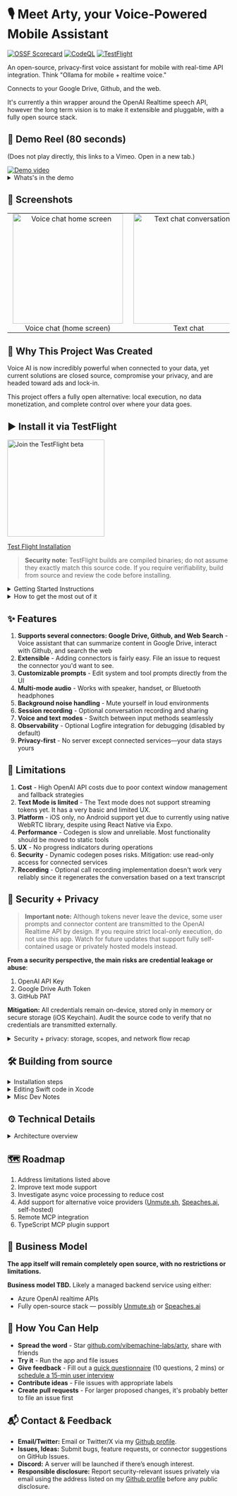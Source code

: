 # 🎙️ Meet Arty, your Voice-Powered Mobile Assistant

[![OSSF Scorecard](https://github.com/vibemachine-labs/arty/actions/workflows/scorecard-pr.yml/badge.svg)](https://github.com/vibemachine-labs/arty/actions/workflows/scorecard-pr.yml)
[![CodeQL](https://github.com/vibemachine-labs/arty/actions/workflows/codeql.yml/badge.svg)](https://github.com/vibemachine-labs/arty/actions/workflows/codeql.yml)
[![TestFlight](https://img.shields.io/badge/TestFlight-available-blue)](https://testflight.apple.com/join/DyK83gVd)

An open-source, privacy-first voice assistant for mobile with real-time API integration. Think "Ollama for mobile + realtime voice."

Connects to your Google Drive, Github, and the web. 

It's currently a thin wrapper around the OpenAI Realtime speech API, however the long term vision is to make it extensible and pluggable, with a fully open source stack.

## 🎥 Demo Reel (80 seconds)

(Does not play directly, this links to a Vimeo.  Open in a new tab.)

<a href="https://vimeo.com/manage/videos/1127547235" target="_blank">
  <img src="https://github.com/user-attachments/assets/3d0f9b19-54dc-45c2-888b-223e05fb46f4" alt="Demo video">
</a>

<details>
  <summary>Whats's in the demo</summary>

  1. Navigate Google Drive via voice: "Find all files with the name vibemachine in it"
  2. Have the app summarize contents of a document in Google Drive: "Summarize the contents of the vibemachine design doc"
  3. File a Github issue: "Create a new issue to update design doc" 
  4. Show phone with github issue actually filed.

</details>

## 📱 Screenshots

<table style="border-collapse:collapse; border-spacing:0; border:none; margin:0 auto;">
  <tr>
    <td align="center" style="border:none; padding:0 12px;">
      <img width="250" alt="Voice chat home screen" src="https://github.com/user-attachments/assets/71eafec2-8979-4455-9852-29e9ef0d0335" />
      <div>Voice chat (home screen)</div>
    </td>
    <td align="center" style="border:none; padding:0 12px;">
      <img width="250" alt="Text chat conversation" src="https://github.com/user-attachments/assets/c2c390a5-2a40-46b5-a29d-a243be0886b3" />
      <div>Text chat</div>
    </td>
    <td align="center" style="border:none; padding:0 12px;">
      <img width="250" alt="Configure connectors screen" src="https://github.com/user-attachments/assets/a9406767-d6fa-4284-a813-1e029ad1b345" />
      <div>Configure connectors</div>
    </td>
  </tr>
</table>

## 🎯 Why This Project Was Created

Voice AI is now incredibly powerful when connected to your data, yet current solutions are closed source, compromise your privacy, and are headed toward ads and lock-in.

This project offers a fully open alternative: local execution, no data monetization, and complete control over where your data goes.

## ▶️ Install it via TestFlight

[<img src="https://github.com/user-attachments/assets/8d82e676-b913-45a5-91e4-f37e1df99e97" alt="Join the TestFlight beta" width="220" />](https://testflight.apple.com/join/DyK83gVd)

[Test Flight Installation](https://testflight.apple.com/join/DyK83gVd)

> **Security note:** TestFlight builds are compiled binaries; do not assume they exactly match this source code. If you require verifiability, build from source and review the code before installing.

<details>
  <summary>Getting Started Instructions</summary>

<ol>
  <li>
    <strong>Create a new OpenAI API key.</strong> Grant the minimum realtime permissions shown below: (Models read, Model capabilities write)
    <div><img width="250" alt="OpenAI key scopes step 1" src="https://github.com/user-attachments/assets/6edf15d0-6890-4134-86d8-699423deb051" /></div>
  </li>
  <li>
    <strong>Grant access to Responses API.</strong> 
    <div><img width="250" alt="OpenAI key scopes step 2" src="https://github.com/user-attachments/assets/17edde61-f245-40e4-94cf-357ee19e5b26" /></div>
  </li>
  <li>
    <strong>Paste the key into the onboarding wizard and tap Next.</strong>
    <div><img width="250" alt="Onboarding wizard OpenAI key entry" src="https://github.com/user-attachments/assets/96aee5ed-36f4-467e-b401-45bb5adf5dd7" /></div>
  </li>
  <li>
    <strong>Connect Google Drive so Arty can see your files.</strong> OAuth tokens stay on-device. See
    <a href="#-security--privacy">Security + Privacy</a> for details.
    <div><img width="250" alt="Google Drive permission prompt" src="https://github.com/user-attachments/assets/15e14c92-7e4a-49be-b0ac-197bf5c060fd" /></div>
  </li>
  <li>
    <strong>Choose the Google account you want to use.</strong>
    <div><img width="250" alt="Google account selection" src="https://github.com/user-attachments/assets/a1b101df-c398-479d-aaa3-3e211229cc5a" /></div>
  </li>
  <li>
    <strong>Tap “Hide Advanced” and then “Go to vibemachine (unsafe).”</strong>
    <div><img width="250" alt="Google Drive advanced warning" src="https://github.com/user-attachments/assets/d4df2ff5-d0de-474d-88f9-da684678ba0d" /></div>
  </li>
  <li>
    <strong>Review the OAuth scopes that Arty is requesting.</strong>
    <div><img width="250" alt="Google Drive scopes" src="https://github.com/user-attachments/assets/519bc402-edbf-4853-a29f-d955380bcf52" /></div>
  </li>
  <li>
    <strong>Confirm the connection.</strong> You should see a success screen when Drive is linked.
    <div><img width="250" alt="Google Drive connected confirmation" src="https://github.com/user-attachments/assets/54f1d949-2c23-4ff5-bf1d-5ec8845de9d1" /></div>
  </li>
  <li>
    <strong>Optional: Provide your own Google Drive Client ID for extra control.</strong>
    <div><img width="250" alt="Custom Google Drive client ID" src="https://github.com/user-attachments/assets/364bd8ab-54ca-4e7e-b9b1-6b725773c019" /></div>
  </li>
  <li>
    <strong>Finish the onboarding wizard.</strong>
    <div><img width="250" alt="Onboarding completion screen" src="https://github.com/user-attachments/assets/f05a65b9-7154-4f79-952c-9a71a969ffee" /></div>
  </li>
  <li>
    <strong>Start chatting with Arty.</strong>
    <div><img width="250" alt="Voice chat home screen" src="https://github.com/user-attachments/assets/590ab28c-9609-4486-a132-5e3344e2d5d7" /></div>
  </li>
</ol>

</details>

<details>
  <summary>How to get the most out of it</summary>

- Connect your GitHub account: open the Hamburger Menu → Configure Connectors → GitHub and add a Personal Access Token. When creating the PAT, the recommended scopes are <code>gist</code>, <code>read:org</code>, and <code>repo</code>.
- Personalize Arty: adjust the system prompt, voice, VAD mode, and tool configuration from the Advanced settings sheets to match your workflow.
- Try out text chat mode when you can't use voice.  Under settings, configure it to use text chat mode.  Note, there's no streaming token support yet, so it feels pretty slow.

</details>

## ✨ Features

1. **Supports several connectors: Google Drive, Github, and Web Search** - Voice assistant that can summarize content in Google Drive, interact with Github, and search the web
3. **Extensible** - Adding connectors is fairly easy.  File an issue to request the connector you'd want to see.
4. **Customizable prompts** - Edit system and tool prompts directly from the UI
5. **Multi-mode audio** - Works with speaker, handset, or Bluetooth headphones
6. **Background noise handling** - Mute yourself in loud environments
7. **Session recording** - Optional conversation recording and sharing
8. **Voice and text modes** - Switch between input methods seamlessly
9. **Observability** - Optional Logfire integration for debugging (disabled by default)
10. **Privacy-first** - No server except connected services—your data stays yours


## 🚧 Limitations

1. **Cost** - High OpenAI API costs due to poor context window management and fallback strategies
1. **Text Mode is limited** - The Text mode does not support streaming tokens yet.  It has a very basic and limited UX.
1. **Platform** - iOS only, no Android support yet due to currently using native WebRTC library, despite using React Native via Expo.  
1. **Performance** - Codegen is slow and unreliable. Most functionality should be moved to static tools
1. **UX** - No progress indicators during operations
1. **Security** - Dynamic codegen poses risks. Mitigation: use read-only access for connected services
1. **Recording** - Optional call recording implementation doesn't work very reliably since it regenerates the conversation based on a text transcript

## 🔐 Security + Privacy

> **Important note:** Although tokens never leave the device, some user prompts and connector content are transmitted to the OpenAI Realtime API by design. If you require strict local-only execution, do not use this app. Watch for future updates that support fully self-contained usage or privately hosted models instead.

**From a security perspective, the main risks are credential leakage or abuse**:

1. OpenAI API Key
1. Google Drive Auth Token
1. GitHub PAT

**Mitigation:** All credentials remain on-device, stored only in memory or secure storage (iOS Keychain). Audit the source code to verify that no credentials are transmitted externally.

<details>
  <summary>Security + privacy: storage, scopes, and network flow recap</summary>

- All token storage in memory and secure storage happens in `lib/secure-storage.ts`
- The actual saving/retrieval of tokens is delegated to the Expo library `expo-secure-store`
- Transport security: All outbound requests to OpenAI, Google, GitHub, and Logfire use HTTPS with TLS handled by each provider. This project does not introduce custom proxies or MITM layers.
- Prompt-injection and mis-issuance: The app does not currently detect or prevent malicious model output from executing unexpected write actions. Use read-only scopes wherever possible.
- OAuth tokens and API keys are stored via `expo-secure-store`, which maps to the iOS Keychain using the `kSecAttrAccessibleAfterFirstUnlockThisDeviceOnly` accessibility level. Tokens are never written to plaintext disk.
- Recording is off by default, and conversation transcripts are not saved. Optional recordings remain on-device and rely on standard iOS filesystem encryption.
- No third-party endpoints beyond OpenAI, Google, GitHub, and optional Logfire are contacted at runtime. The app does not embed analytics, crash reporting SDKs, or ad networks.

- The Google Drive OAuth scope used by the default Client ID in the TestFlight build is read-only—it can create or edit files that the app created, but cannot edit or delete files that originated elsewhere. For tighter control, register your own Google Drive app, supply its Client ID, and grant the permissions you deem appropriate.
- When creating a GitHub Personal Access Token, choose scopes based on your comfort level. Enable write scopes (for example, issue creation) explicitly—they are not required for basic usage.
- Assume that connector operations which retrieve file contents may send that content to the LLM for summarization unless you have deliberately disabled that behavior.

Observability logs are disabled by default. Note that these should be automatically scrubbed of API tokens by Logfire itself. Only enable Logfire after you have audited the code and feel comfortable—this is mainly a developer feature and not recommended for casual usage or testing.

Out of scope: This project does not currently defend against (1) on-device compromise, (2) malicious LLM responses executing actions against connected services using delegated tokens, or (3) interception of API traffic by the model provider.

</details>


## 🛠️ Building from source

<details>
  <summary>Installation steps</summary>

### Clone project and install dependencies

```bash
git clone https://github.com/vibemachine-labs/arty.git
cd arty
curl -fsSL https://bun.sh/install | bash
bun install
```

### Patch WebRTC headers

Before you run the app, patch the WebRTC library headers to work around [WebRTC issue #132](https://github.com/stasel/WebRTC/issues/132):

```bash
npm run wizard
```

And choose `1) Patch WebRTC-lib headers`, otherwise when building you will get `'sdk/objc/base/RTCMacros.h' file not found` errors.

> **Note:** Alternatively, pin the WebRTC pod version to 140, which does not have the headers issue.

### Create a Google Drive Client ID

When building from source, you will need to provide your own Google Drive Client ID.  You can decide the permissions you want to give it, as well as whether you want to go through the verification process.

[Google API Instructions](https://support.google.com/cloud/answer/15549257)

For testing, the following oauth scopes are suggested:

1. See and download your google drive files (included by default)
1. See, edit, create, and delete only the specific Google Drive files you use with this app

### Run the app

To run in the iOS simulator:

```bash
bunx expo run:ios
```

⚠️ Audio is flaky on the iOS Simulator.  Using a real device is highly recommended.

To run on a physical device:

```bash
bunx expo run:ios --device
```

</details>

<details>
  <summary>Editing Swift code in Xcode</summary>

### Open Xcode project

To open the project in Xcode:

```bash
xed ios
```

In Xcode, the project appears under **Pods / Development Pods**:

![Xcode Development Pods](https://github.com/user-attachments/assets/bea7ee11-3cd6-4a7a-a620-a273a01ce316)

</details>

<details>
  <summary>Misc Dev Notes</summary>


### Disable onboarding wizard (optional)

For certain testing scenarios, disable the onboarding wizard by editing `app/index.tsx` and commenting out the `useEffect` block that evaluates onboarding status:

```typescript
useEffect(() => {
  let isActive = true;

  const evaluateOnboardingStatus = async () => {
    try {
      const storedKey = await getApiKey();
      const hasStoredKey = typeof storedKey === "string" && storedKey.trim().length > 0;
      if (!isActive) {
        return;
      }
      setOnboardingVisible(!hasStoredKey);
    } catch (error) {
      if (!isActive) {
        return;
      }
      log.warn("Unable to determine onboarding status from secure storage", error);
      setOnboardingVisible(true);
    }
  };

  if (!apiKeyConfigVisible) {
    void evaluateOnboardingStatus();
  }

  return () => {
    isActive = false;
  };
}, [apiKeyConfigVisible, onboardingCheckToken]);
```

### Development notes

- Project bootstrapped with `bunx create-expo-app@latest .`
- Refresh dependencies after pulling new changes: `bunx expo install`
- Install new dependencies: `bunx expo install <package-name>`
- Allow LAN access once: `bunx expo start --lan`

### Run on iOS device via ad hoc distribution

1. Register device: `eas device:create`
2. Scan the generated QR code on the device and install the provisioning profile via Settings.
3. Configure build: `bunx eas build:configure`
4. Build: `eas build --platform ios --profile dev_self_contained`

### Clean build

If pods misbehave, rebuild from scratch:

```bash
bunx expo prebuild --clean --platform ios
bunx expo run:ios
```

</details>


## ⚙️ Technical Details

<details>
  <summary>Architecture overview</summary>

### Native Swift WebRTC Client

React Native WebRTC libraries did not reliably support speakerphone mode during prototyping. The native Swift implementation resolves this issue but adds complexity and delays Android support.

### Codegen vs Static Tools

Dynamic code generation currently powers connector operations, enabling rapid prototyping. Long-term, the plan is to transition to statically defined tools with codegen as a fallback option.

### MCP Support

Not yet implemented since all tools are currently local. Future versions will add MCP server support via cloud or local tunnel connections.

### Web Search

GPT-4 web search serves as a temporary solution. The roadmap includes integrating a dedicated search API (e.g., Brave Search) using user-provided API tokens.

### Voice / Text LLM backend

OpenAI is currently the only supported backend. Adding support for multiple providers and self-hosted backends is on the roadmap.

</details>

## 🗺️ Roadmap

1. Address limitations listed above
1. Improve text mode support
1. Investigate async voice processing to reduce cost
1. Add support for alternative voice providers ([Unmute.sh](https://unmute.sh/), [Speaches.ai](https://speaches.ai), self-hosted)
1. Remote MCP integration
1. TypeScript MCP plugin support

## 💼 Business Model

**The app itself will remain completely open source, with no restrictions or limitations.**

**Business model TBD.** Likely a managed backend service using either:

* Azure OpenAI realtime APIs
* Fully open-source stack — possibly [Unmute.sh](https://unmute.sh/) or [Speaches.ai](https://speaches.ai)

## 🤝 How You Can Help

- **Spread the word** - Star [github.com/vibemachine-labs/arty](https://github.com/vibemachine-labs/arty), share with friends
- **Try it** - Run the app and file issues
- **Give feedback** - Fill out a [quick questionnaire](https://tally.so/r/mJNgqK) (10 questions, 2 mins) or [schedule a 15-min user interview](https://cal.com/tleyden/15-min-whenever)
- **Contribute ideas** - File issues with appropriate labels
- **Create pull requests** - For larger proposed changes, it's probably better to file an issue first


## 📬 Contact & Feedback

- **Email/Twitter:** Email or Twitter/X via my [Github profile](https://github.com/tleyden).
- **Issues, Ideas:** Submit bugs, feature requests, or connector suggestions on GitHub Issues.
- **Discord:** A server will be launched if there’s enough interest.
- **Responsible disclosure:** Report security-relevant issues privately via email using the address listed on my [Github profile](https://github.com/tleyden) before any public disclosure.
